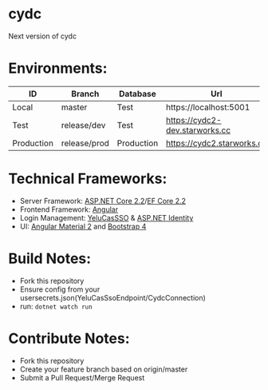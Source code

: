 # cydc
Next version of cydc

# Environments:
| ID         | Branch       | Database   | Url                            |
|------------|--------------|------------|--------------------------------|
| Local      | master       | Test       | https://localhost:5001         |
| Test       | release/dev  | Test       | https://cydc2-dev.starworks.cc |
| Production | release/prod | Production | https://cydc2.starworks.cc     |

# Technical Frameworks:
* Server Framework: [ASP.NET Core 2.2](https://github.com/aspnet/AspNetCore)/[EF Core 2.2](https://github.com/aspnet/EntityFrameworkCore)
* Frontend Framework: [Angular](https://github.com/angular/angular)
* Login Management: [YeluCasSSO](https://github.com/sdcb/YeluCasSsoClient) & [ASP.NET Identity](https://github.com/aspnet/AspNetCore/tree/master/src/Identity)
* UI: [Angular Material 2](https://github.com/angular/material2) and [Bootstrap 4](https://github.com/twbs/bootstrap)

# Build Notes:
* Fork this repository
* Ensure config from your usersecrets.json(YeluCasSsoEndpoint/CydcConnection)
* run: `dotnet watch run`

# Contribute Notes:
* Fork this repository
* Create your feature branch based on origin/master
* Submit a Pull Request/Merge Request
